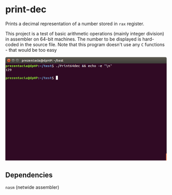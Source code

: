 print-dec
=========

Prints a decimal representation of a number stored in `rax` register. 

This project is a test of basic arithmetic operations (mainly integer division) in assembler on 64-bit machines.
The number to be displayed is hard-coded in the source file. Note that this program doesn't use any `C` functions - that would be too easy

![screenshot](screenshot.png)

Dependencies
------------
`nasm` (netwide assembler)